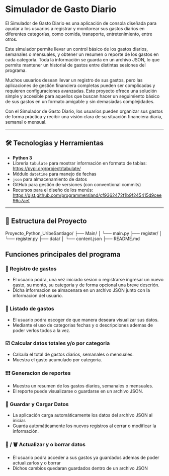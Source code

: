 # Simulador de Gasto Diario

El Simulador de Gasto Diario es una aplicación de consola diseñada para ayudar a los usuarios a registrar y monitorear sus gastos diarios en diferentes categorías, como comida, transporte, entretenimiento, entre otros.

Este simulador permite llevar un control básico de los gastos diarios, semanales o mensuales, y obtener un resumen o reporte de los gastos en cada categoría. Toda la información se guarda en un archivo JSON, lo que permite mantener un historial de gastos entre distintas sesiones del programa.

Muchos usuarios desean llevar un registro de sus gastos, pero las aplicaciones de gestión financiera completas pueden ser complicadas y requieren configuraciones avanzadas. Este proyecto ofrece una solución simple y accesible para aquellos que buscan hacer un seguimiento básico de sus gastos en un formato amigable y sin demasiadas complejidades. 

Con el Simulador de Gasto Diario, los usuarios pueden organizar sus gastos de forma práctica y recibir una visión clara de su situación financiera diaria, semanal o mensual.

---

## 🛠️ Tecnologías y Herramientas

- **Python 3**
- Librería `tabulate` para mostrar información en formato de tablas: https://pypi.org/project/tabulate/
- Módulo `datetime` para manejo de fechas
- `json` para almacenamiento de datos
- GitHub para gestión de versiones (con conventional commits)
- Recursos para el diseño de los menús: https://gist.github.com/programmersland/cf9362472f1b9f245415d9cee96c7aef

---

## 📂 Estructura del Proyecto
Proyecto_Python_UribeSantiago/
├── Main/
│ └── main.py
├── register/
│ └── register.py
├── data/
│ └── content.json
├── README.md

## Funciones principales del programa

### 🤑 Registro de gastos
- El usuario podra, una vez iniciado sesion o registrarse ingresar un nuevo gasto, su monto, su categoria y de forma opcional una breve descrión.
- Dicha informacion se almacenara en un archivo JSON junto con la informacion del usuario.

### 📜 Listado de gastos 
- El usuario podra escoger de que manera deseara visualizar sus datos.
- Mediante el uso de categorias fechas y o descripciones ademas de poder verlos todos a la vez.

### ☑ Calcular datos totales y/o por categoria 
- Calcula el total de gastos diarios, semanales o mensuales.
- Muestra el gasto acumulado por categoría.

### ❗❗❗ Generacion de reportes 
- Muestra un resumen de los gastos diarios, semanales o mensuales.
- El reporte puede visualizarse o guardarse en un archivo JSON.

### 🎦 Guardar y Cargar Datos 
- La aplicación carga automáticamente los datos del archivo JSON al iniciar.
- Guarda automáticamente los nuevos registros al cerrar o modificar la información.

### 🦾 / 🗑 Actualizar y o borrar datos 
- El usuario podra acceder a sus gastos ya guardados ademas de poder actualizarlos y o borrar 
- Dichos cambios quedaran guardados dentro de un archivo JSON